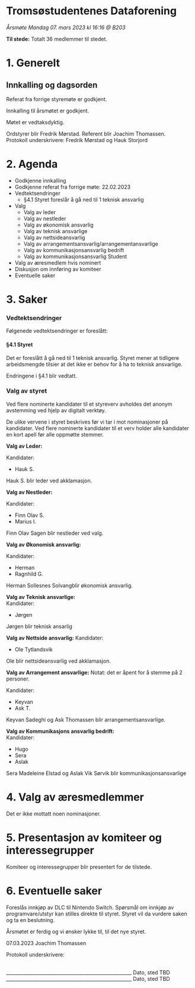 # Tromsøstudentenes Dataforening

*Årsmøte Mandag 07. mars 2023 kl 16:16 @ B203*

**Til stede:**
Totalt 36 medlemmer til stedet. 

# 1. Generelt
## Innkalling og dagsorden
Referat fra forrige styremøte er godkjent. 

Innkalling til årsmøtet er godkjent. 

Møtet er vedtaksdyktig.  

Ordstyrer blir Fredrik Mørstad.
Referent blir Joachim Thomassen.   
Protokoll underskrivere: Fredrik Mørstad og Hauk Storjord

# 2. Agenda
* Godkjenne innkalling
* Godkjenne referat fra forrige møte: 22.02.2023
* Vedtektsendringer
    * §4.1 Styret foreslår å gå ned til 1 teknisk ansvarlig
* Valg
    * Valg av leder
    * Valg av nestleder
    * Valg av økonomisk ansvarlig
    * Valg av teknisk ansvarlige
    * Valg av nettsideansvarlig
    * Valg av arrangementsansvarlig/arrangementansvarlige
    * Valg av kommunikasjonsansvarlig bedrift
    * Valg av kommunikasjonsansvarlig Student
* Valg av æresmedlem hvis nominert
* Diskusjon om innføring av komiteer
* Eventuelle saker


# 3. Saker

### Vedtektsendringer
Følgenede vedtektsendringer er foreslått:

#### §4.1 Styret
Det er foreslått å gå ned til 1 teknisk ansvarlig. Styret mener at tidligere arbeidsmengde tilsier at det ikke er behov for å ha to teknisk ansvarlige.

Endringene i §4.1 blir vedtatt. 

### Valg av styret
Ved flere nominerte kandidater til et styreverv avholdes det anonym avstemming ved hjelp av digitalt verktøy.

De ulike vervene i styret beskrives før vi tar i mot nominasjoner på kandidater. 
Ved flere nominerte kandidater til et verv holder alle kandidater en kort apell før alle oppmøtte stemmer.  

**Valg av Leder:**

Kandidater:
- Hauk S.

Hauk S. blir leder ved akklamasjon.

**Valg av Nestleder:**  

Kandidater: 
- Finn Olav S.
- Marius I.

Finn Olav Sagen blir nestleder ved valg.

**Valg av Økonomisk ansvarlig:**

Kandidater: 
- Herman
- Ragnhild G.

Herman Sollesnes Solvangblir økonomisk ansvarlig.

**Valg av Teknisk ansvarlige:**  
Kandidater: 
- Jørgen

Jørgen blir teknisk ansarlig

**Valg av Nettside ansvarlig:**
Kandidater:
- Ole Tytlandsvik

Ole blir nettsideansvarlig ved akklamasjon.

**Valg av Arrangement ansvarlige:**
Notat: det er åpent for å stemme på 2 personer.

Kandidater: 
- Keyvan
- Ask T.

Keyvan Sadeghi og Ask Thomassen blir arrangementsansvarlige.

**Valg av Kommunikasjons ansvarlig bedrift:**  
Kandidater: 
- Hugo
- Sera
- Aslak

Sera Madeleine Elstad og Aslak Vik Sørvik blir kommunikasjonsansvarlige

# 4. Valg av æresmedlemmer 
Det er ikke mottatt noen nominasjoner.


# 5. Presentasjon av komiteer og interessegrupper
Komiteer og interessegrupper blir presentert for de tilstede.

# 6. Eventuelle saker 
Foreslås innkjøp av DLC til Nintendo Switch. 
Spørsmål om innkjøp av programvare/utstyr kan stilles direkte til styret. Styret vil da vurdere saken og ta en beslutning.

Årsmøtet er ferdig og vi ønsker lykke til, til det nye styret.

07.03.2023 Joachim Thomassen
 


Protokoll underskrivere:

<br>
_____________________________________________________
Dato, sted                                TBD



<br>
_____________________________________________________
Dato, sted                                TBD
